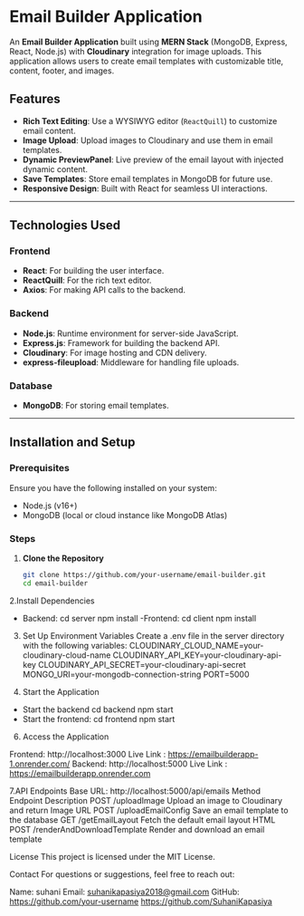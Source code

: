 # Email Builder Application

An **Email Builder Application** built using **MERN Stack** (MongoDB, Express, React, Node.js) with **Cloudinary** 
integration for image uploads. This application allows users to create email templates with customizable title, content, footer, and images.

## Features

- **Rich Text Editing**: Use a WYSIWYG editor (`ReactQuill`) to customize email content.
- **Image Upload**: Upload images to Cloudinary and use them in email templates.
- **Dynamic PreviewPanel**: Live preview of the email layout with injected dynamic content.
- **Save Templates**: Store email templates in MongoDB for future use.
- **Responsive Design**: Built with React for seamless UI interactions.

---

## Technologies Used

### Frontend
- **React**: For building the user interface.
- **ReactQuill**: For the rich text editor.
- **Axios**: For making API calls to the backend.

### Backend
- **Node.js**: Runtime environment for server-side JavaScript.
- **Express.js**: Framework for building the backend API.
- **Cloudinary**: For image hosting and CDN delivery.
- **express-fileupload**: Middleware for handling file uploads.

### Database
- **MongoDB**: For storing email templates.

---

## Installation and Setup

### Prerequisites
Ensure you have the following installed on your system:
- Node.js (v16+)
- MongoDB (local or cloud instance like MongoDB Atlas)

### Steps

1. **Clone the Repository**
   ```bash
   git clone https://github.com/your-username/email-builder.git
   cd email-builder

2.Install Dependencies
- Backend:
  cd server
  npm install
-Frontend:
  cd client
  npm install

3. Set Up Environment Variables Create a .env file in the server directory with the following variables:
  CLOUDINARY_CLOUD_NAME=your-cloudinary-cloud-name
  CLOUDINARY_API_KEY=your-cloudinary-api-key
  CLOUDINARY_API_SECRET=your-cloudinary-api-secret
  MONGO_URI=your-mongodb-connection-string
  PORT=5000

5. Start the Application
  - Start the backend
   cd backend
   npm start
  - Start the frontend:
    cd frontend
    npm start
  
6. Access the Application

Frontend: http://localhost:3000
Live Link : https://emailbuilderapp-1.onrender.com/
Backend: http://localhost:5000
Live Link : https://emailbuilderapp.onrender.com

7.API Endpoints
Base URL: http://localhost:5000/api/emails
Method	Endpoint	Description
POST	/uploadImage	Upload an image to Cloudinary and return Image URL
POST	/uploadEmailConfig	Save an email template to the database
GET	/getEmailLayout	Fetch the default email layout HTML
POST	/renderAndDownloadTemplate	Render and download an email template

License
This project is licensed under the MIT License.

Contact
For questions or suggestions, feel free to reach out:

Name: suhani
Email: suhanikapasiya2018@gmail.com
GitHub: https://github.com/your-username
https://github.com/SuhaniKapasiya
